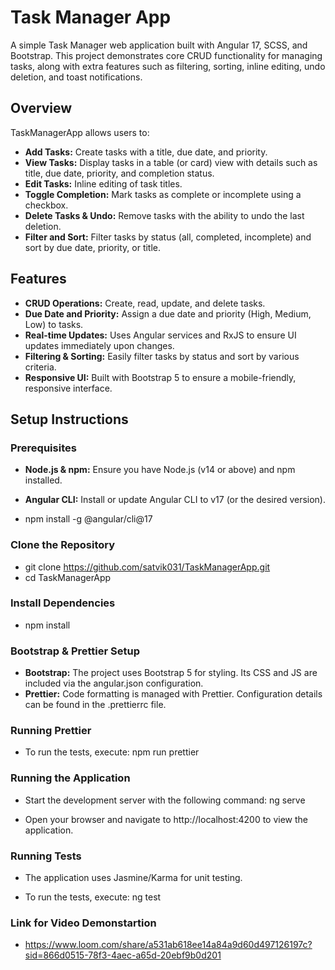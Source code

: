 # Task Manager App

A simple Task Manager web application built with Angular 17, SCSS, and Bootstrap. This project demonstrates core CRUD functionality for managing tasks, along with extra features such as filtering, sorting, inline editing, undo deletion, and toast notifications.

## Overview

TaskManagerApp allows users to:
- **Add Tasks:** Create tasks with a title, due date, and priority.
- **View Tasks:** Display tasks in a table (or card) view with details such as title, due date, priority, and completion status.
- **Edit Tasks:** Inline editing of task titles.
- **Toggle Completion:** Mark tasks as complete or incomplete using a checkbox.
- **Delete Tasks & Undo:** Remove tasks with the ability to undo the last deletion.
- **Filter and Sort:** Filter tasks by status (all, completed, incomplete) and sort by due date, priority, or title.

## Features

- **CRUD Operations:** Create, read, update, and delete tasks.
- **Due Date and Priority:** Assign a due date and priority (High, Medium, Low) to tasks.
- **Real-time Updates:** Uses Angular services and RxJS to ensure UI updates immediately upon changes.
- **Filtering & Sorting:** Easily filter tasks by status and sort by various criteria.
- **Responsive UI:** Built with Bootstrap 5 to ensure a mobile-friendly, responsive interface.

## Setup Instructions

### Prerequisites
- **Node.js & npm:** Ensure you have Node.js (v14 or above) and npm installed.

- **Angular CLI:** Install or update Angular CLI to v17 (or the desired version).

- npm install -g @angular/cli@17

### Clone the Repository
- git clone https://github.com/satvik031/TaskManagerApp.git 
- cd TaskManagerApp

### Install Dependencies
- npm install

### Bootstrap & Prettier Setup
- **Bootstrap:** The project uses Bootstrap 5 for styling. Its CSS and JS are included via the angular.json configuration.
- **Prettier:** Code formatting is managed with Prettier. Configuration details can be found in the .prettierrc file.

### Running Prettier
- To run the tests, execute: npm run prettier

### Running the Application
- Start the development server with the following command: ng serve

- Open your browser and navigate to http://localhost:4200 to view the application.

### Running Tests
- The application uses Jasmine/Karma for unit testing. 

- To run the tests, execute: ng test

### Link for Video Demonstartion 
- https://www.loom.com/share/a531ab618ee14a84a9d60d497126197c?sid=866d0515-78f3-4aec-a65d-20ebf9b0d201






